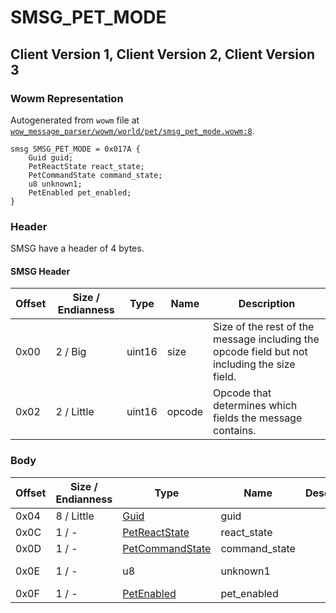 # SMSG_PET_MODE

## Client Version 1, Client Version 2, Client Version 3

### Wowm Representation

Autogenerated from `wowm` file at [`wow_message_parser/wowm/world/pet/smsg_pet_mode.wowm:8`](https://github.com/gtker/wow_messages/tree/main/wow_message_parser/wowm/world/pet/smsg_pet_mode.wowm#L8).
```rust,ignore
smsg SMSG_PET_MODE = 0x017A {
    Guid guid;
    PetReactState react_state;
    PetCommandState command_state;
    u8 unknown1;
    PetEnabled pet_enabled;
}
```
### Header

SMSG have a header of 4 bytes.

#### SMSG Header

| Offset | Size / Endianness | Type   | Name   | Description |
| ------ | ----------------- | ------ | ------ | ----------- |
| 0x00   | 2 / Big           | uint16 | size   | Size of the rest of the message including the opcode field but not including the size field.|
| 0x02   | 2 / Little        | uint16 | opcode | Opcode that determines which fields the message contains.|

### Body

| Offset | Size / Endianness | Type | Name | Description | Comment |
| ------ | ----------------- | ---- | ---- | ----------- | ------- |
| 0x04 | 8 / Little | [Guid](../spec/packed-guid.md) | guid |  |  |
| 0x0C | 1 / - | [PetReactState](petreactstate.md) | react_state |  |  |
| 0x0D | 1 / - | [PetCommandState](petcommandstate.md) | command_state |  |  |
| 0x0E | 1 / - | u8 | unknown1 |  | vmangos sets to 0. |
| 0x0F | 1 / - | [PetEnabled](petenabled.md) | pet_enabled |  |  |

